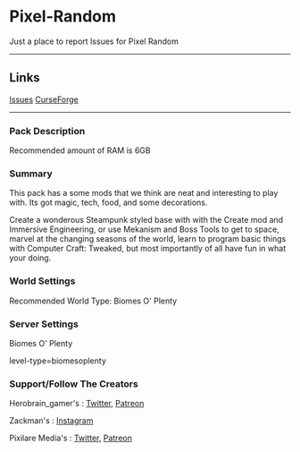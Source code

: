 # Pixel-Random

Just a place to report Issues for Pixel Random

---

## Links

[Issues](https://github.com/PixilareMedia/Pixel-Random/issues) [CurseForge](https://www.curseforge.com/minecraft/modpacks/pixel-random)

---

### Pack Description

Recommended amount of RAM is 6GB

### Summary

This pack has a some mods that we think are neat and interesting to play with. Its got magic, tech, food, and some decorations.

Create a wonderous Steampunk styled base with with the Create mod and Immersive Engineering, or use Mekanism and Boss Tools to get to space, marvel at the changing seasons of the world, learn to program basic things with Computer Craft: Tweaked, but most importantly of all have fun in what your doing.

### World Settings

Recommended World Type: Biomes O' Plenty

### Server Settings

Biomes O' Plenty

level-type=biomesoplenty

### Support/Follow The Creators

Herobrain_gamer's : [Twitter](https://twitter.com/Herobrain_gamer), [Patreon](https://www.patreon.com/HerobrainGamer)

Zackman's : [Instagram](https://www.instagram.com/zackman1291/)

Pixilare Media's : [Twitter](https://twitter.com/PixilareMedia), [Patreon](https://www.patreon.com/PixilareMedia)
